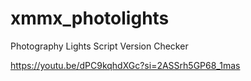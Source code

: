 # xmmx_photolights
Photography Lights Script Version Checker

https://youtu.be/dPC9kqhdXGc?si=2ASSrh5GP68_1mas
